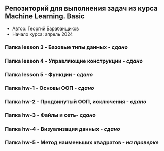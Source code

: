 ## Репозиторий для выполнения задач из курса Machine Learning. Basic

* Автор: Георгий Барабанщиков
* Начало курса: апрель 2024
  
### Папка lesson 3 - Базовые типы данных  - *сдано*

### Папка lesson 4 - Управляющие конструкции - *сдано*
 
### Папка lesson 5 - Функции - *сдано*

### Папка hw-1 - Основы ООП - *сдано*

### Папка hw-2 - Продвинутый ООП, исключения  - *сдано*

### Папка hw-3 - Файлы и сеть- *сдано*

### Папка hw-4 - Визуализация данных - *сдано*

### Папка hw-5 - Метод наименьших квадратов - *на проверке*




